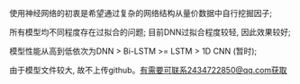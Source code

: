 使用神经网络的初衷是希望通过复杂的网络结构从量价数据中自行挖掘因子;  

所有模型均不同程度存在过拟合的问题; 目前DNN过拟合程度较轻, 因此效果较好;  

模型性能从高到低依次为DNN > Bi-LSTM >= LSTM > 1D CNN (暂时);  

由于模型文件较大, 故不上传github。有需要可联系2434722850@qq.com获取
